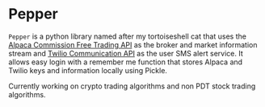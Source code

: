 # Pepper

`Pepper` is a python library named after my tortoiseshell cat that uses the [Alpaca Commission Free Trading API](https://alpaca.markets) as the broker and market information stream and [Twilio Communication API](https://twilio.com) as the user SMS alert service. It allows easy login with a remember me function that stores Alpaca and Twilio keys and information locally using Pickle. 

Currently working on crypto trading algorithms and non PDT stock trading algorithms.
